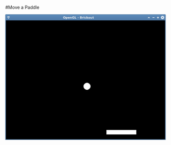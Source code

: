 #Move a Paddle

![alt tag](https://github.com/kion-dgl/Brickout/blob/master/06_move_a_paddle/output.png?raw=true)
